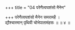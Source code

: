 +++
title = "04 परेणैत्वघशंसो मैनेन"

+++
परेणैत्वघशंसो मैनेन समरामहै ।  
द्यौश्चास्मान् पृथिवी चोभेपातामंहसः ॥ ॥ ४ ॥